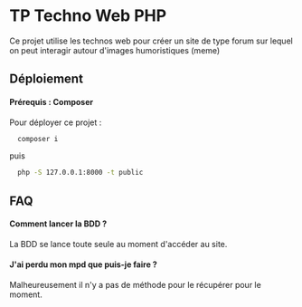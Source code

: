 
# TP Techno Web PHP

Ce projet utilise les technos web pour créer un site de type forum sur lequel on peut interagir autour d'images humoristiques (meme)


## Déploiement

#### Prérequis : Composer 

Pour déployer ce projet :

```bash
  composer i
```
puis
```bash
  php -S 127.0.0.1:8000 -t public
```


## FAQ

#### Comment lancer la BDD ?

La BDD se lance toute seule au moment d'accéder au site.

#### J'ai perdu mon mpd que puis-je faire ?

Malheureusement il n'y a pas de méthode pour le récupérer pour le moment.

